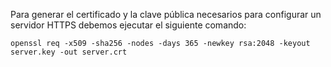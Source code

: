 Para generar el certificado y la clave pública necesarios para configurar un servidor HTTPS debemos ejecutar el siguiente comando:

```
openssl req -x509 -sha256 -nodes -days 365 -newkey rsa:2048 -keyout server.key -out server.crt
```